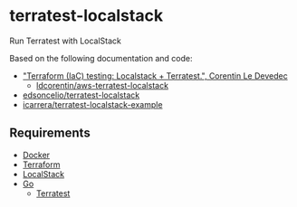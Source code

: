 # terratest-localstack
Run Terratest with LocalStack

Based on the following documentation and code:
- ["Terraform (IaC) testing: Localstack + Terratest.", Corentin Le Devedec](https://medium.com/@ledevedeccorentin/terraform-iac-testing-localstack-terratest-9946dafe98b6)
  - [ldcorentin/aws-terratest-localstack](https://github.com/ldcorentin/aws-terratest-localstack)
- [edsoncelio/terratest-localstack](https://github.com/edsoncelio/terratest-localstack)
- [icarrera/terratest-localstack-example](https://github.com/icarrera/terratest-localstack-example)

## Requirements
- [Docker](https://docs.docker.com/get-docker/)
- [Terraform](https://learn.hashicorp.com/tutorials/terraform/install-cli)
- [LocalStack](https://docs.localstack.cloud/getting-started/installation/)
- [Go](https://golang.org/doc/install)
  - [Terratest](https://terratest.gruntwork.io/docs/getting-started/quick-start/)
